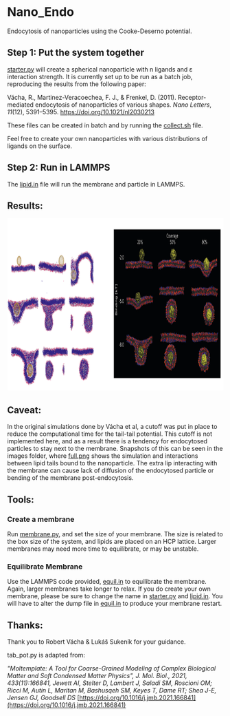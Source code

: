 # Nano_Endo
Endocytosis of nanoparticles using the Cooke-Deserno potential.


## Step 1: Put the system together

[starter.py](starter.py) will create a spherical nanoparticle with n ligands and ε interaction strength. It is currently set up to be run as a batch job, reproducing the results from the following paper: <div class="csl-entry">Vácha, R., Martinez-Veracoechea, F. J., &#38; Frenkel, D. (2011). Receptor-mediated endocytosis of nanoparticles of various shapes. <i>Nano Letters</i>, <i>11</i>(12), 5391–5395. https://doi.org/10.1021/nl2030213</div>

These files can be created in batch and by running the [collect.sh](colelct.sh) file.

Feel free to create your own nanoparticles with various distributions of ligands on the surface.

## Step 2: Run in LAMMPS

The [lipid.in](lipid.in) file will run the membrane and particle in LAMMPS.

## Results:

<img src="images/comparison.png" height=400>

## Caveat:

In the original simulations done by Vácha et al, a cutoff was put in place to reduce the computational time for the tail-tail potential. This cutoff is not implemented here, and as a result there is a tendency for endocytosed particles to stay next to the membrane. Snapshots of this can be seen in the images folder, where [full.png](images/full.png) shows the simulation and interactions between lipid tails bound to the nanoparticle. The extra lip interacting with the membrane can cause lack of diffusion of the endocytosed particle or bending of the membrane post-endocytosis.

## Tools:
### Create a membrane

Run [membrane.py](membrane.py), and set the size of your membrane. The size is related to the box size of the system, and lipids are placed on an HCP lattice.
Larger membranes may need more time to equilibrate, or may be unstable. 

### Equilibrate Membrane

Use the LAMMPS code provided, [equil.in](equil.in) to equilibrate the membrane. Again, larger membranes take longer to relax. If you do create your own membrane, please be sure to change the name in [starter.py](starter.py) and [lipid.in](lipid.in). You will have to alter the dump file in [equil.in](equil.in) to produce your membrane restart.


## Thanks:

Thank you to Robert Vácha & Lukáš Sukeník for your guidance.

tab_pot.py is adapted from: 

*"Moltemplate: A Tool for Coarse-Grained Modeling of Complex Biological Matter and Soft Condensed Matter Physics", J. Mol. Biol., 2021, 433(11):166841, Jewett AI, Stelter D, Lambert J, Saladi SM, Roscioni OM; Ricci M, Autin L, Maritan M, Bashusqeh SM, Keyes T, Dame RT; Shea J-E, Jensen GJ, Goodsell DS*
[https://doi.org/10.1016/j.jmb.2021.166841](https://doi.org/10.1016/j.jmb.2021.166841)
